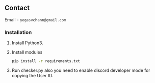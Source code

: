 ## Contact

Email - `yogasvchann@gmail.com`

### Installation

1. Install Python3.

2. Install modules
   ```sh
   pip install -r requirements.txt
   ```
3. Run checker.py also you need to enable discord developer mode for copying the User ID.

